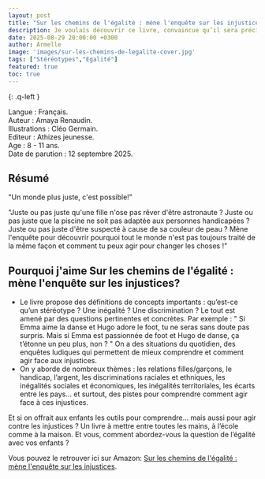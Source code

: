 ```yaml
---
layout: post
title: "Sur les chemins de l'égalité : mène l'enquête sur les injustices"
description: Je voulais découvrir ce livre, convaincue qu’il sera précieux pour aborder ces thèmes avec mon fils quand il grandira.
date: 2025-08-29 20:00:00 +0300
author: Armelle
image: 'images/sur-les-chemins-de-legalite-cover.jpg'
tags: ["Stéréotypes","Egalité"]
featured: true
toc: true
---
```


{: .q-left }

Langue : Français.  
Auteur : Amaya Renaudin.   
Illustrations : Cléo Germain.                    
Editeur : Athizes jeunesse.              
Age :  8 - 11 ans.                           
Date de parution : 12 septembre 2025.         

## Résumé

"Un monde plus juste, c'est possible!"

"Juste ou pas juste qu'une fille n'ose pas rêver d'être astronaute ? Juste ou pas juste que la piscine ne soit pas adaptée aux personnes handicapées ? Juste ou pas juste d'être suspecté à cause de sa couleur de peau ? Mène l'enquête pour découvrir pourquoi tout le monde n'est pas toujours traité de la même façon et comment tu peux agir pour changer les choses !"

## Pourquoi j'aime Sur les chemins de l'égalité : mène l'enquête sur les injustices?

- Le livre propose des définitions de concepts importants : qu’est-ce qu’un stéréotype ? Une inégalité ? Une discrimination ? Le tout est amené par des questions pertinentes et concrètes. Par exemple : " Si Emma aime la danse et Hugo adore le foot, tu ne seras sans doute pas surpris. Mais si Emma est passionnée de foot et Hugo de danse, ça t’étonne un peu plus, non ? " On a des situations du quotidien, des enquêtes ludiques qui permettent de mieux comprendre et comment agir face aux injustices.
- On y aborde de nombreux thèmes : les relations filles/garçons, le handicap, l’argent, les discriminations raciales et ethniques, les inégalités sociales et économiques, les inégalités territoriales, les écarts entre les pays… et surtout, des pistes pour comprendre comment agir face à ces injustices.

Et si on offrait aux enfants les outils pour comprendre... mais aussi pour agir contre les injustices ? Un livre à mettre entre toutes les mains, à l’école comme à la maison. Et vous, comment abordez-vous la question de l’égalité avec vos enfants ?

Vous pouvez le retrouver ici sur Amazon: [Sur les chemins de l'égalité : mène l'enquête sur les injustices](https://amzn.to/3JXzWFp).



